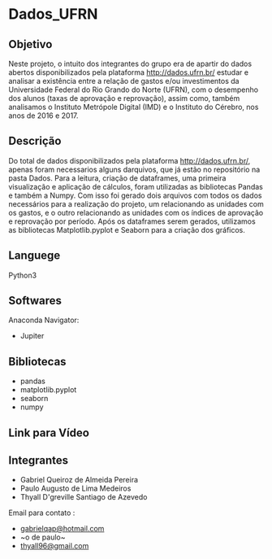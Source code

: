 # Dados_UFRN

## Objetivo

Neste projeto, o intuito dos integrantes do grupo era de apartir do dados abertos disponibilizados pela plataforma <http://dados.ufrn.br/>
estudar e analisar a existência entre a relação de gastos e/ou investimentos da Universidade Federal do Rio Grando do Norte (UFRN), com o desempenho dos alunos (taxas de aprovação e reprovação), assim como, também analisamos o Instituto Metrópole Digital (IMD) e o Instituto do Cérebro, nos anos de 2016 e 2017.

## Descrição

Do total de dados disponibilizados pela plataforma <http://dados.ufrn.br/>, apenas foram necessarios alguns darquivos, que já estão no repositório na pasta Dados. Para a leitura, criação de dataframes, uma primeira visualização e aplicação de cálculos, foram utilizadas as bibliotecas Pandas e também a Numpy. Com isso foi gerado dois arquivos com todos os dados necessários para a realização do projeto, um  relacionando as unidades com os gastos, e o outro relacionando as unidades com os índices de aprovação e reprovação por período. Após os dataframes serem gerados, utilizamos as bibliotecas Matplotlib.pyplot e Seaborn para a criação dos gráficos.

## Languege
Python3

## Softwares
Anaconda Navigator:
- Jupiter
  
## Bibliotecas
- pandas 
- matplotlib.pyplot 
- seaborn 
- numpy 

## Link para Vídeo

## Integrantes
- Gabriel Queiroz de Almeida Pereira        
- Paulo Augusto de Lima Medeiros
- Thyall D'greville Santiago de Azevedo

Email para contato :
- gabrielqap@hotmail.com
- ~o de paulo~
- thyall96@gmail.com


